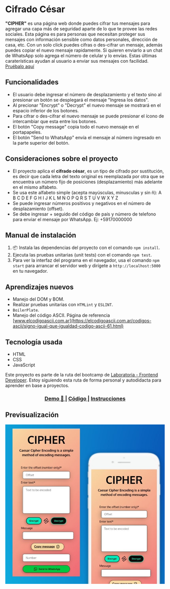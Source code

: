 # Cifrado César

**"CIPHER"** es una página web donde puedes cifrar tus mensajes para agregar una capa más de seguridad aparte de lo que te provee las redes sociales. Esta página es para personas que necesitan proteger sus mensajes con información sensible como datos personales, dirección de casa, etc. Con un solo click puedes cifras o des-cifrar un mensaje, además puedes copiar el nuevo mensaje rapidamente. Si quieren enviarlo a un chat de WhatsApp solo agrega el número de celular y lo envías. Estas últimas caraterísticas ayudan al usuario a enviar sus mensajes con facilidad. [Pruébalo aquí](https://fabiola29298.github.io/js-cipher/src/)


## Funcionalidades
- El usuario debe ingresar el número de desplazamiento y el texto sino al presionar un botón se desplegará el mensaje "Ingresa los datos".
- Al precionar "Encrypt" o "Decrypt" el nuevo mensaje se mostrará en el espacio inferior de los botones.
- Para cifrar o des-cifrar el nuevo mensaje se puede presionar el ícono de intercambiar que esta entre los botones.
- El botón "Copy message" copia todo el nuevo mensaje en el portapapeles.
- El botón "Send to WhatsApp" envía el mensaje al número ingresado en la parte superior del botón.

## Consideraciones sobre el proyecto
- El proyecto aplica el **cifrado césar**, es un tipo de cifrado por sustitución, es decir que cada letra del texto original es reemplazada por otra que se encuentra un número fijo de posiciones (desplazamiento) más adelante en el mismo alfabeto.
- Se usa este alfabeto simple (acepta mayúsculas, minusculas y sin ñ): A B C D E F G H I J K L M N O P Q R S T U V W X Y Z
- Se puede ingresar números positivos y negativos en el número de desplazamiento (offset).
- Se debe ingresar + seguido del código de país y número de telefono para enviar el mensaje por WhatsApp. Ej: +59170000000



## Manual de instalación

1.  📦 Instala las dependencias del proyecto con el comando `npm install`.
2. Ejecuta las pruebas unitarias (unit tests) con el comando `npm test`.
3. Para ver la interfaz del programa en el navegador, usa el comando
   `npm start` para arrancar el servidor web y dirígete a
   `http://localhost:5000` en tu navegador.

## Aprendizajes nuevos

* Manejo del DOM y BOM.
* Realizar pruebas unitarias con `HTMLint` y `ESLINT`.
* `BoilerPlate`.
* Manejo del código ASCII. Página de referencia [www.elcodigoascii.com.ar](https://elcodigoascii.com.ar/codigos-ascii/signo-igual-que-igualdad-codigo-ascii-61.html)

## Tecnología usada

* HTML
* CSS
* JavaScript

Este proyecto es parte de la ruta del bootcamp de [Laboratoria - Frontend Developer](https://www.laboratoria.la/). Estoy siguiendo esta ruta de forma personal y autodidacta para aprender en base a proyectos.


<div align="center">
  <h3>
    <a href="https://fabiola29298.github.io/js-cipher/src/">
      Demo 📱
    </a>
    <span> | </span>
    <a href="https://github.com/fabiola29298/js-cipher">
      Código
    </a>
    <span> | </span>
    <a href="https://github.com/Laboratoria/bootcamp/tree/main/projects/01-cipher">
      Instrucciones
    </a>
  </h3>
</div>

## Previsualización

![image](/src/img/preview.jpg)
##
